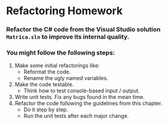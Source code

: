 ﻿# Refactoring Homework

### Refactor the C# code from the Visual Studio solution `Matrica.sln` to improve its internal quality.
### You might follow the following steps:

1.	Make some initial refactorings like:
	*	Reformat the code.
	*	Rename the ugly named variables.
1.	Make the code testable.
	*	Think how to test console-based input / output.
1.	Write unit tests. Fix any bugs found in the mean time.
1.	Refactor the code following the guidelines from this chapter.
	*	Do it step by step.
	*	Run the unit tests after each major change.